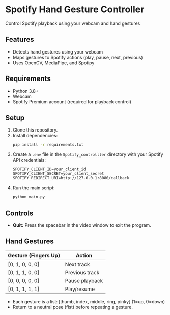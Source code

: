# Spotify Hand Gesture Controller

Control Spotify playback using your webcam and hand gestures

## Features
- Detects hand gestures using your webcam
- Maps gestures to Spotify actions (play, pause, next, previous)
- Uses OpenCV, MediaPipe, and Spotipy

## Requirements
- Python 3.8+
- Webcam
- Spotify Premium account (required for playback control)

## Setup
1. Clone this repository.
2. Install dependencies:
   ```bash
   pip install -r requirements.txt
   ```
3. Create a `.env` file in the `Spotify_controlller` directory with your Spotify API credentials:
   ```env
   SPOTIPY_CLIENT_ID=your_client_id
   SPOTIPY_CLIENT_SECRET=your_client_secret
   SPOTIPY_REDIRECT_URI=http://127.0.0.1:8080/callback
   ```
4. Run the main script:
   ```bash
   python main.py
   ```

## Controls
- **Quit:** Press the spacebar in the video window to exit the program.

## Hand Gestures
| Gesture (Fingers Up) | Action           |
|----------------------|------------------|
| [0, 1, 0, 0, 0]      | Next track       |
| [0, 1, 1, 0, 0]      | Previous track   |
| [0, 0, 0, 0, 0]      | Pause playback   |
| [0, 1, 1, 1, 1]      | Play/resume      |

- Each gesture is a list: [thumb, index, middle, ring, pinky] (1=up, 0=down)
- Return to a neutral pose (fist) before repeating a gesture.